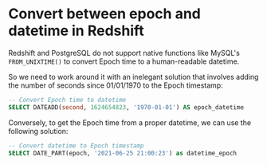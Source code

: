 # Convert between epoch and datetime in Redshift

Redshift and PostgreSQL do not support native functions like MySQL's `FROM_UNIXTIME()` to convert Epoch time to a human-readable datetime.  

So we need to work around it with an inelegant solution that involves adding the number of seconds since 01/01/1970 to the Epoch timestamp:

```sql
-- Convert Epoch time to datetime
SELECT DATEADD(second, 1624654823, '1970-01-01') AS epoch_datetime
```

Conversely, to get the Epoch time from a proper datetime, we can use the following solution:

```sql
-- Convert datetime to Epoch timestamp
SELECT DATE_PART(epoch, '2021-06-25 21:00:23') as datetime_epoch
```

